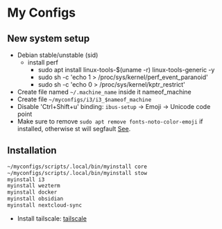 # My Configs

## New system setup

- Debian stable/unstable (sid)
  - install perf
    - sudo apt install linux-tools-$(uname -r) linux-tools-generic -y
    - sudo sh -c 'echo 1 > /proc/sys/kernel/perf_event_paranoid'
    - sudo sh -c 'echo 0 > /proc/sys/kernel/kptr_restrict'
- Create file named `~/.machine_name` inside it nameof_machine
- Create file `~/myconfigs/i3/i3_$nameof_machine`
- Disable 'Ctrl+Shift+u' binding: `ibus-setup` -> Emoji -> Unicode code point
- Make sure to remove `sudo apt remove fonts-noto-color-emoji` if installed,
  otherwise st will segfault [See](https://git.suckless.org/st/file/FAQ.html#l168).

## Installation

```bash
~/myconfigs/scripts/.local/bin/myinstall core
~/myconfigs/scripts/.local/bin/myinstall stow
myinstall i3
myinstall wezterm
myinstall docker
myinstall obsidian
myinstall nextcloud-sync
```

- Install tailscale: [tailscale](https://tailscale.com/download)
